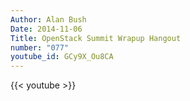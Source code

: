 ```yaml
---
Author: Alan Bush
Date: 2014-11-06
Title: OpenStack Summit Wrapup Hangout
number: "077"
youtube_id: GCy9X_Ou8CA
---
```


{{< youtube >}}
